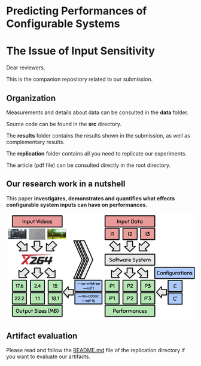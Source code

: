 # Predicting Performances of Configurable Systems
# The Issue of Input Sensitivity

Dear reviewers,

This is the companion repository related to our submission.

## Organization

Measurements and details about data can be consulted in the **data** folder.

Source code can be found in the **src** directory.

The **results** folder contains the results shown in the submission, as well as complementary results.

The **replication** folder contains all you need to replicate our experiments.

The article (pdf file) can be consulted directly in the root directory.


## Our research work in a nutshell

This paper **investigates, demonstrates and quantifies what effects configurable system inputs can have on performances.**

![Introduction picture](results/figures/figure1.png)


## Artifact evaluation

Please read and follow the [README.md](https://anonymous.4open.science/repository/df319578-8767-47b0-919d-a8e57eb67d25/replication/README.md) file of the replication directory if you want to evaluate our artifacts.

